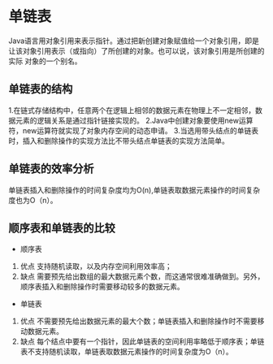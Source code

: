 # 单链表
Java语言用对象引用来表示指针。通过把新创建对象赋值给一个对象引用，即是让该对象引用表示（或指向）了所创建的对象。也可以说，该对象引用是所创建的实际
对象的一个别名。
## 单链表的结构
1.在链式存储结构中，任意两个在逻辑上相邻的数据元素在物理上不一定相邻，数据元素的逻辑关系是通过指针链接实现的。
2.Java中创建对象要使用new运算符，new运算符就实现了对象内存空间的动态申请。
3.当选用带头结点的单链表时，插入和删除操作的实现方法比不带头结点单链表的实现方法简单。
## 单链表的效率分析
单链表插入和删除操作的时间复杂度均为O(n),单链表取数据元素操作的时间复杂度也为O（n）。
## 顺序表和单链表的比较
- 顺序表
1. 优点  支持随机读取，以及内存空间利用效率高；
2. 缺点  需要预先给出数组的最大数据元素个数，而这通常很难准确做到。另外，顺序表插入和删除操作时需要移动较多的数据元素。
- 单链表
1. 优点  不需要预先给出数据元素的最大个数；单链表插入和删除操作时不需要移动数据元素。
2. 缺点  每个结点中要有一个指针，因此单链表的空间利用率略低于顺序表；单链表不支持随机读取，单链表取数据元素操作的时间复杂度为O（n）。
